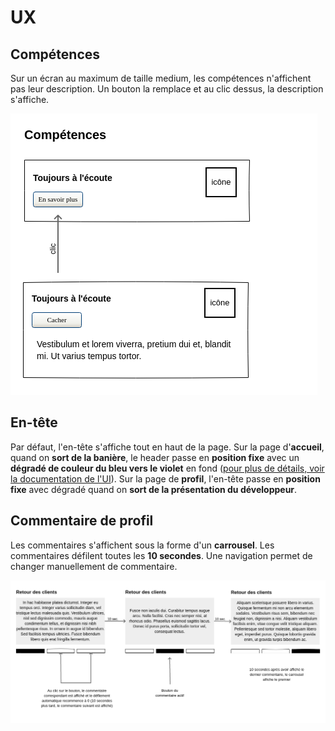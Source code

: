 # UX

## Compétences

Sur un écran au maximum de taille medium, les compétences n'affichent pas leur description. Un bouton la remplace et au clic dessus, la description s'affiche.

![Compétence](./competence.png)

## En-tête

Par défaut, l'en-tête s'affiche tout en haut de la page.
Sur la page d'**accueil**, quand on **sort de la banière**, le header passe en **position fixe** avec un **dégradé de couleur du bleu vers le violet** en fond ([pour plus de détails, voir la documentation de l'UI](../ui/)).
Sur la page de **profil**, l'en-tête passe en **position fixe** avec dégradé quand on **sort de la présentation du développeur**.

## Commentaire de profil

Les commentaires s'affichent sous la forme d'un **carrousel**.
Les commentaires défilent toutes les **10 secondes**.
Une navigation permet de changer manuellement de commentaire.

![Carrousel](./carrousel.png)
